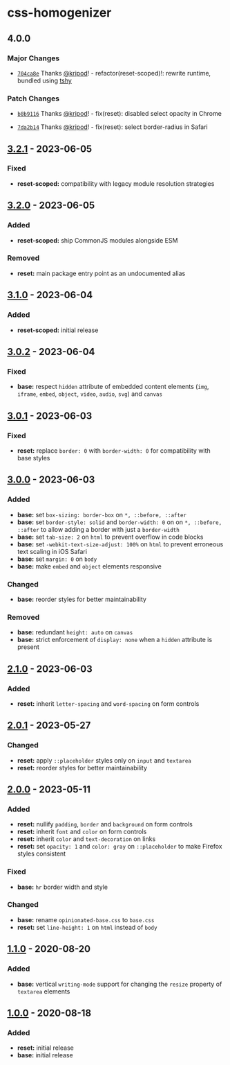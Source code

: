 # css-homogenizer

## 4.0.0

### Major Changes

- [`704ca8e`](https://github.com/kripod/css-homogenizer/commit/704ca8edbdd7283160c21a3dfbfcaca704bb696c) Thanks [@kripod](https://github.com/kripod)! - refactor(reset-scoped)!: rewrite runtime, bundled using [tshy](https://github.com/isaacs/tshy)

### Patch Changes

- [`b8b9116`](https://github.com/kripod/css-homogenizer/commit/b8b9116b871b150d70d357b6efa4ef31c3a9d459) Thanks [@kripod](https://github.com/kripod)! - fix(reset): disabled select opacity in Chrome

- [`7da2b14`](https://github.com/kripod/css-homogenizer/commit/7da2b14c3ec9d699b72aefdbb2c3fa5a3c89fca2) Thanks [@kripod](https://github.com/kripod)! - fix(reset): select border-radius in Safari

## [3.2.1] - 2023-06-05

### Fixed

- **reset-scoped:** compatibility with legacy module resolution strategies

## [3.2.0] - 2023-06-05

### Added

- **reset-scoped:** ship CommonJS modules alongside ESM

### Removed

- **reset:** main package entry point as an undocumented alias

## [3.1.0] - 2023-06-04

### Added

- **reset-scoped:** initial release

## [3.0.2] - 2023-06-04

### Fixed

- **base:** respect `hidden` attribute of embedded content elements (`img`, `iframe`, `embed`, `object`, `video`, `audio`, `svg`) and `canvas`

## [3.0.1] - 2023-06-03

### Fixed

- **reset:** replace `border: 0` with `border-width: 0` for compatibility with base styles

## [3.0.0] - 2023-06-03

### Added

- **base:** set `box-sizing: border-box` on `*, ::before, ::after`
- **base:** set `border-style: solid` and `border-width: 0` on on `*, ::before, ::after` to allow adding a border with just a `border-width`
- **base:** set `tab-size: 2` on `html` to prevent overflow in code blocks
- **base:** set `-webkit-text-size-adjust: 100%` on `html` to prevent erroneous text scaling in iOS Safari
- **base:** set `margin: 0` on `body`
- **base:** make `embed` and `object` elements responsive

### Changed

- **base:** reorder styles for better maintainability

### Removed

- **base:** redundant `height: auto` on `canvas`
- **base:** strict enforcement of `display: none` when a `hidden` attribute is present

## [2.1.0] - 2023-06-03

### Added

- **reset:** inherit `letter-spacing` and `word-spacing` on form controls

## [2.0.1] - 2023-05-27

### Changed

- **reset:** apply `::placeholder` styles only on `input` and `textarea`
- **reset:** reorder styles for better maintainability

## [2.0.0] - 2023-05-11

### Added

- **reset:** nullify `padding`, `border` and `background` on form controls
- **reset:** inherit `font` and `color` on form controls
- **reset:** inherit `color` and `text-decoration` on links
- **reset:** set `opacity: 1` and `color: gray` on `::placeholder` to make Firefox styles consistent

### Fixed

- **base:** `hr` border width and style

### Changed

- **base:** rename `opinionated-base.css` to `base.css`
- **reset:** set `line-height: 1` on `html` instead of `body`

## [1.1.0] - 2020-08-20

### Added

- **base:** vertical `writing-mode` support for changing the `resize` property of `textarea` elements

## [1.0.0] - 2020-08-18

### Added

- **reset:** initial release
- **base:** initial release

[3.2.1]: https://github.com/kripod/css-homogenizer/compare/v3.2.0...v3.2.1
[3.2.0]: https://github.com/kripod/css-homogenizer/compare/v3.1.0...v3.2.0
[3.1.0]: https://github.com/kripod/css-homogenizer/compare/v3.0.2...v3.1.0
[3.0.2]: https://github.com/kripod/css-homogenizer/compare/v3.0.1...v3.0.2
[3.0.1]: https://github.com/kripod/css-homogenizer/compare/v3.0.0...v3.0.1
[3.0.0]: https://github.com/kripod/css-homogenizer/compare/v2.1.0...v3.0.0
[2.1.0]: https://github.com/kripod/css-homogenizer/compare/v2.0.1...v2.1.0
[2.0.1]: https://github.com/kripod/css-homogenizer/compare/v2.0.0...v2.0.1
[2.0.0]: https://github.com/kripod/css-homogenizer/compare/v1.1.0...v2.0.0
[1.1.0]: https://github.com/kripod/css-homogenizer/compare/v1.0.0...v1.1.0
[1.0.0]: https://github.com/kripod/css-homogenizer/releases/tag/v1.0.0
